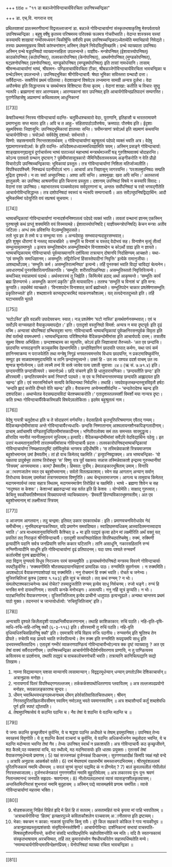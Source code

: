 +++
title = "११ डा बन्नञ्जेगोविन्दाचार्यविरचिता उपनिषच्चन्द्रिका"

+++
डा. एच्.वि. नागराज राव् 

प्रथितयशसां  प्रातःस्मरणीयानां  विद्वत्तल्लाजानां  डा.  बन्नञ्जे 
गोविन्दाचार्याणां संस्कृतभाषाकृतिषु मेरुपर्वतायते उपनिषच्चन्द्रिका । बहुषु 
वर्षेषु कृतस्य परिश्रमस्य परिपक्कं फलमत्र गोचरीभवति। वेदान्त शास्त्रस्य 
यस्यां  कस्यामपि  शाखायां  गम्भीरमध्ययनं  चिकीर्षुभिः  सर्वैरपि  इयम् 
उपनिषच्चन्द्रिकाऽध्येतव्येति ममाभिप्रायो निवेद्यते। तस्याः प्रथममयूखस्य 
विषये कांश्चनांशान् अस्मिन् लेखने निवेदयितुमिच्छामि।
ग्रन्थे व्याख्याता उपनिषदः
अस्मिन्  ग्रन्थे  षडुपनिषदो  व्याख्यानसहिता  उपलभ्यन्ते।  याज्ञीय-
मन्त्रोपनिषत्  (ईशावास्योपनिषत्)  काठकोपनिषत्  (कठोपनिषत्), 
तलवकारोपनिषत्  (केनोपनिषत्),  आथर्वणोपनिषत्  (मुण्डकोपनिषत्), 
षट्प्रश्नोपनिषत् (प्रश्नोपनिषत्), माण्डूकोपनिषत् (मण्डूक्योपनिषत्) इति 
तासां  नामधेयानि।  तासाम्  श्रीमन्मध्वाचार्याणां  भाष्यं,  श्रीवामन- 
पण्डिताचार्यविरचिता टीका, श्रीबन्नञ्जेगोविन्दाचार्यविरचिता भावचन्द्रिका 
च ग्रन्थेऽस्मिन् उपलभ्यन्ते। 
उपनिषद्भूमिका
श्रीगोविन्दाचार्यै: श्रेष्ठा भूमिका सविस्तरा ग्रन्थादौ दत्ता। सर्वैर्वेदान्ता-
सक्तैरियं प्रथमं पठितव्या। वेदशाखानां विषयेऽत्र लभ्यमाना सामग्री अन्यत्र 
दुर्लभा। वेदा अपौरुषेया इति सिद्धान्तस्य च समर्थनमत्र विशिष्टया रीत्या 
कृतम् । वेदानां शाखा: कतीति च विचारः सुष्ठु न्यरूपि। ब्राह्मणानां सार 
आरण्यकम्। आरण्यकानां सार उपनिषत् इति आचार्यगोविन्दप्रतिपादनं 
सम्यगस्ति।  पुराणेतिहासेषु  अप्रामाण्यं  कथितवताम्  आधुनिकानां 

[[73]]

केषाञ्चिन्मतं  निरस्य  गोविन्दाचार्या  वदन्ति-  चतुर्विधाश्चत्वारो  वेदाः, 
पुराणानि, इतिहासौ च भारतरामायणे प्रमाणभूताः सप्त मातरः इति। अपि 
च  त  आहुः-  संहितापाठोऽपौरुषेयः,  क्रमपाठ:  पौरुषेय  इति।  ईदृशाः 
सूक्ष्मविषयाः जिज्ञासुभि: उपनिषद्भूमिकायां ज्ञातव्याः सन्ति। त्रयीमन्त्राणां 
त्रयोऽर्था इति सप्रमाणं कथयन्ति चाचार्यगोविन्दाः।
त्रयोऽर्थाः सर्ववेदेषु दशार्था: सर्वभारते।  
विष्णो: सहस्रनामापि निरन्तरशतार्थकम् ॥ 
गोविन्दाचार्याणां  बहुश्रुतत्वं  पदेपदे  व्यक्तं  भवति  अत्र।  वेदेषु 
गृह्यमाणास्त्रयोऽर्था: के इति वदन्ति-
अधिदैवमधाध्यात्ममधियज्ञमिति त्रयम्। अस्मिन् प्रसङ्गे गोविन्दाचार्या: 
शाङ्खायनगृह्यसूत्रं  दुर्गाचार्यस्य  भाष्यं  पातञ्जलं  महाभाष्यं  मन्त्रार्थमञ्जरीं 
षड् गुरुशिष्यवाक्यं चोदाहरन्ति। कोऽन्य एतावतो ग्रन्थान् दृष्टवान् ?
पूर्वमीमांसासूत्रकारो जैमिनिर्देवतास्वरूपम् अङ्गीकरोति न वेति प्रौढो 
विचारोऽपि उपनिषच्चन्द्रिकाया: भूमिकायां प्रस्तुतः। तत्र गोविन्दाचार्याणां 
निशिता मतिर्जाज्वलीति। विपश्चिदपश्चिमै: निश्चप्रचं पठनीयोऽयं भागः।
आचार्या  अत्र  जिज्ञासून्  जागरयन्ति।  ‘परःशतमुपनिषदः  सम्प्रति 
मुद्रिता दृश्यन्ते। न ताः सर्वा अप्युपनिषदः। अश्वा अपि सन्ति। अश्वमुखा: 
खरा अपि सन्ति।’
अतस्तत्त्वं ज्ञातुकामै: का उपनिषद आश्रयणीया इति चिन्तना प्रस्तुता। 
दशानाम् उपनिषदां विषये न कस्यापि विवाद:। वेदानां रसा उपनिषदः। 
महाभारतस्य पञ्चमवेदस्य सर्वपुराणानां च, अन्ततः सर्वोपनिषदां च रसो 
भगवद्गीतेति आचार्यगोविन्दसिद्धान्तः। तत्र दशोपनिषदां स्वरूपं च न्यरूपि 
सम्यगाचार्यैः। अतः सर्वेऽप्युपनिषद्विद्यार्थिन: आदौ भूमिकामिमां पठेयुरिति 
वयं सप्रश्रयं सूचयाम:।

[[74]]

भाष्यचन्द्रिकायां गोविन्दाचार्याणां नानादर्शननिष्णातत्वं पदेपदे व्यक्तं 
भवति। तावतां ग्रन्थानां ज्ञानम् एकस्मिन् पुरुषायुषे कथं प्राप्तुं शक्यमिति 
वयं विस्मयामहे। ईशावास्योपनिषदि ( याज्ञीयमन्त्रोपनिषदि) केचन मन्त्राः 
अतीव जटिलाः।
अन्धं तमः प्रविशन्ति येऽसम्भूतिमुपासते।  
ततो भूय इव ते तमो य उ सम्भूत्या रताः ॥
अन्यदेवाहुः सम्भवादन्यदाहुरसम्भवात्।  
इति शुश्रुम धीराणां ये नस्तद् व्याचचक्षिरे ॥
सम्भूतिं च विनाशं च यस्तद् वेदोभयं सह। 
विनाशेन मृत्युं तीर्त्वा सम्भूत्यामृतमश्नुते ॥ 
इत्यत्र सम्भूतिशब्देन असम्भूतिशब्देन विनाशशब्देन च कोऽर्थो ग्राह्य 
इति  न  ज्ञायते।  भाष्यचन्द्रिकायाम्  गोविन्दाचार्याः  पूर्वव्याख्यानानि 
दर्शयित्वा तत्रत्यान् दोषानपि निर्दाक्षिण्यम् आचक्षते। यथा-
‘एवं सम्भूतिः समाधिज्ञानम्। असम्भूति: तद्विरोधिनां हिंसास्तेयादीनां 
निवृत्तिः’  इत्येके  रामानुजीयाः।  अशब्दार्थोऽयम्।  ‘सम्भूतिः  कर्म। 
असम्भूतिरात्मनिष्ठा’ इत्यन्ये। तर्हि पुनरुक्तं भवति विद्यां चाविद्यां चेत्यनेन। 
अवधारणार्थं  पुनरुक्तिरित्यगतिकागतिः।  ‘सम्भूति:  शरीरपरिग्रहनिष्ठा। 
असम्भूतिस्ततो निवृत्तिरित्यन्ये। कथञ्चित् स्यान्नामायं पदार्थः। अर्थस्वारस्यं 
तु जिह्नेति। किमित्येवं हठाद् अर्था आकृष्यन्ते।
‘सम्भूतिः कार्यं ब्रह्म हिरण्यगर्भः। असम्भूतिः कारणं प्रकृतिः’ इति 
मायावादिनः। ततश्च ‘सम्भूतिं च विनाशं च’ इति मन्त्र: कुप्यति। तदर्थमेवं 
व्याचक्षते। ‘विनाशपदेन विनाशवत् कार्यं ब्रह्मोच्यते। सम्भूतिपदेन चाकार 
प्रश्लेषेणासम्भूति:  प्रकृतिरुच्यते’  इति।  शब्दशास्त्रे  काप्यदृष्टचरमिदं 
व्याकरणकौशलम्। यत् तत्पदेनातदुच्यते इति। तर्हि घटाभाववति भूतले 

[[75]]

‘घटोऽस्ति’ इति वदन्नपि उपादेयवचन: स्यात्। नञ् प्रश्लेषेण ‘घटो नास्ति’ 
इत्यर्थवर्णनसम्भवात्। एवं च सर्वोऽपि वाग्व्यवहारो वैयाकुल्यमापद्येत।’ 
इति। एतादृशो वस्तुनिष्ठो विमर्श: अन्यत्र न मया दृष्टपूर्वः इति दृढं वच्मि। 
अन्यासां चोपनिषदां ग्रन्थिसदृशा भागा: गोविन्दाचार्यैः भाष्यचन्द्रिकायां 
पूर्वपक्षनिरसनपूर्वकं विवृता इति तेषां वर्तामहे वयमधमर्णाः।
भाष्यचन्द्रिकायाः परिशिष्टमेकं वैदिकछन्दोमीमांसा इति आचार्यपादैः 
दत्तम्। तत्रातीव सूक्ष्मा विषया अभिहिताः। छन्दश्शब्दस्य का व्युत्पत्तिः, 
कोऽयं इति जिज्ञासायां तैरुच्यते-
‘अत एव छन्दांसि। छादयन्ति भगवदङ्गानि कञ्चुकमिव देहभागमिति। 
छन्दोविज्ञानिनं छादयति पापात् कर्मणः, यथा पापं कर्म ज्ञानिनमाक्रम्य न 
पराजयेतेति तथा मन्त्रेषु निगूढं भगवतत्त्वमन्तरेव विधाय छादयन्ति, न 
प्रकटमाविष्कुर्वन्ति,  सम्पुट  इव  साळग्रामसमुदायमिति  च  तानि 
छन्दांस्युच्यन्ते। उक्तं हि -
उत त्वः पश्यन्न ददर्श वाचम् उत त्वः शृण्वन्न शृणोत्येनाम्। 
उतो त्वस्मै तन्वं वि सस्रे जायेव पत्य उशती सुवासाः ॥४॥ 
(ऋ सं. ७.७१.४) इति। 
छन्दयन्तीति  छन्दांसीत्यपरे।  समानोऽर्थः।  छदि  संचरणे  इति  हि 
धातुपारायणिकाः। ‘छन्दयतीति छन्दः’ इति क्षीरस्वामी। छन्दतिरयमर्चन 
कर्मा निघण्टौ पठ्यते। स एव च निर्वचनान्तरमप्याह छन्दयति आह्लादयत 
इति च्छन्दः’ इति। एवं स्वरसनिर्वचने सत्यपि केचिदन्यथा निर्वदन्ति। 
तथाहि। जयदेवकृतच्छन्दस्सूत्रविवृतौ हर्षटः ‘चन्दति ह्लादं करोति दीप्यते 
वेति च्छन्दः’ इति। वैयाकरणा अप्येनमाशीर्वदन्ति – ‘चन्दतेरादेश्च च्छन्द 
इति दशपादिका। अथाप्येतन्न वेदसम्प्रदायविदां चेतश्चमत्करोति।’
एतादृशस्तलस्पर्शी  विमर्शो  मया  नान्यत्र  दृष्टः।  कति  ग्रन्थाः 
गोविन्दाचार्यैरेकैकस्मिन्नपि  विषयेऽवलोकिताः।  इदमेव  बहुश्रुतत्वं  नाम। 

[[76]]

वेदेषु  गायत्री  चतुर्दशधा  इति  च  ते  सोदाहरणं  वर्णयन्ति।  वेदसाहित्ये 
कृतभूरिपरिश्रमाणाम् एवैतद् गम्यम्। 
वैदिकच्छन्दोमीमांसाया अन्ते गोविन्दाचार्यैरभ्यधायि-
छन्दसि निष्णातानाम् आश्वलायनशौनकपिङ्गलादीनाम्।  
प्राचाम् अर्वाचामपि पण्डितयुधिष्ठिरमीमांसकादीनाम्। 
भणितीरालोक्य समं ततः समन्ततः सारमुद्धृत्य।  
क्षीरादिव नवनीतं नवनीतमुपायनं सुधियाम्॥ इत्यादि।
वैदिकच्छन्दोमीमांसां  सर्वेऽपि  वेदविद्यार्थिनः  पठेयुः।  इत  उत्तरं 
मध्वमतानुसारिणी तारतम्यमीमांसाच गोविन्दाचार्यैः प्रदत्तः।
तलवकारोपनिषद्भाष्यचन्द्रिकायां  गोविन्दाचार्याणां  निष्पक्षपातदृष्टिं 
दर्शयितुमेकं भागमत्र उद्दिधीर्षामि।
‘स तस्मिन्नेवाकाशे स्त्रियमाजगाम बहुशोभमानाम् उमां हैमवतीम्। तां 
हो वाच किमेतद् यक्षमिति।’ इत्युपनिषद्वाक्यम्। अत्र भाष्यचन्द्रिका-
‘यो यक्षतया प्रादुर्बभूव ततश्च तिरोबभूव ‘स’ विष्णुः यत्र पूर्वं यक्षरूपः 
सन्नास  तस्मिन्नेवाकाशे  इन्द्रस्य  गुरुस्थानीयां  ‘स्त्रियम्’  आगमयामास। 
काम्? हैमवतीम्। हिमवत: पुत्रीम्। हेमालङ्कारभूषिताम् उमाम्। विनापि 
अाभरणजालेन स्वत एव बहुशोभमानाम्। सर्वतो विततप्रकाशाम्। स्वेन 
सह आगतान् अन्यान् सर्वान् तिरोधाय्य केवलम् उमामेकां तत्रागमयामास 
विष्णुरिति।  अथ  चेन्द्रस्तामाजगाम।  आगत्य  च  तामुवाच  किमेतत् 
मदागमनपर्यन्तं  त्वया  सहात्र  स्थितम्,  मदागमनमात्रेण  तिरोहितं  च 
यक्षमिति। भाष्ये - ब्रह्मणा शिवेन च सह ‘नादृश्यत स केशवः’। केशाभ्यां 
ब्रह्मरुद्राभ्यां सह वर्तत इति हि केशवः । योग्योमेति। साक्षाद् गुरुत्वात्। 
केचित्तु  स्वकीयमतिवैष्णवत्वं  विख्यापयन्तो  व्याचिख्यासन्-  ‘हैमवतीं 
हिरण्यविकारभूषणवतीम्। अत एव बहुशोभमानाम् मां लक्ष्मीरूपां स्त्रियम् 

[[77]]

उ आजगाम आगतवान्। तदु चन्द्रमा: इतिवत् उकार एवकारार्थक : इति। 
प्रमाणवचनविरोधादेव  नेदं  समीचीनम्।  नूनमिदमङ्ग्यकरिष्यत,  यदि 
प्रमाणेन समवदिष्यत। स्वादिष्ठमप्यधिकम् आस्वादितमनास्वादाय भवति।’
अत्र माध्वमतानुयायिभिरपि कैश्चित् उ + मा इति पदद्वयं कृत्वा हठेन 
मां लक्ष्मीरिति अर्थं वक्तुं यत् प्रयतितं तत् निराकृतं श्रीगोविन्दाचार्यैः। 
एतादृशी सत्यनिष्ठापेक्षिता विपश्चिदपश्चिमेषु।
रुक्मं, रुक्मिणी इत्यादीनि पदानि सर्वत्र जनप्रियाणि सन्ति ककार 
घटितानि। तानि असाधूनि, गकारसहितानि रुग्मं रुग्मिणीत्यादीनि साधूनि 
इति गोविन्दाचार्याणां दृढं प्रतिपादनम्।
यदा पश्यः पश्यते रुग्मवर्णं  
कर्तारमीशं पुरुषं ब्रह्मयोनिम्।  
तदा विद्वान् पुण्यपापे विधूय 
निरञ्जनः परमं साम्यमुपैति ॥
इत्याथर्वणोपनिषदो मन्त्रस्य विवरणे गोविन्दाचार्याः स्पष्टीकुर्वन्ति।
‘रुक्मवर्णमिति श्रौतसम्प्रदायानभिज्ञानां प्रामादिकः पाठः। रुग्ममिति 
सुवर्णनाम । न रुक्ममिति। अपशब्दोऽयं वैयाकरणपाशोपज्ञं यद् रुक्ममिति। 
ननु रोचमानं हि रुक्मं भवति। रोचते च जनेभ्यः। युजिरुचितिजां कुश्च 
[दशपा  १.१४३]  इति  सूत्रं  च  संवदते।  तत्  कथं  रुग्मम्  ?  न  भोः। 
समलोष्टाश्मकाञ्चनेभ्यः  कथं  रोचेत?  तस्माद्रुजतीति  रुग्मम्  इत्येव  साधु 
निर्वचनम्। रुजो भङ्गे। रुग्मं हि भनक्ति मनो दायभागिनाम्। सत्यपि कनके 
मनोभङ्गः। असत्यपि। ननु नर्हि सूत्रं कुप्यति। न भोः। पाठभ्रान्तिरियं 
वैयाकरणानाम्। युजिरुजितिजाम् इत्येव प्राचीनो धातुपाठः इत्यभ्यूह्यते। 
अन्यथा  चान्तस्य  प्रथमं  पाठो  युक्तः।  तदनन्तरं  च  जान्तयोर्धात्वो: 
‘रुचियुजितिजाम्’ इति।

[[78]]

अन्यत्रापि  दृश्यते  किलैतादृशी  पाठभ्रान्तिर्वैयाकरणानाम्।  तथाहि 
काशिकाकार: रुचिं पठति। नहि-वृति-वृषि-व्यधि-रुचि-सहि-तनिषु क्कौ 
(६-३-११६)  इति।  क्षीरस्वामी  तु  रुचिं  पठति।  नहि-वृति 
वृधिव्यधिरुचिसहितनिषु क्कौ’ इति। एवमत्रापि रुचिं विहाय रुजिः पठनीयः। 
रुग्मवर्णम् इति श्रुतिश्च तेन प्रीयते। रुचेरपि मक् प्रत्यये भवति रुजेरपीत्यन्ये। 
तेन रुक्म इति रुग्ममिति रूपद्वयमपि साधु इति उभयस्स्वस्तिवादिनः।
एतादृशं  गम्भीरं  व्याकरणपाण्डित्यं  गोविन्दाचार्येभ्योऽन्यत्र  क्क  दृष्टं 
व्याख्यातुः ? अत एव तेषां वाक्यं सर्वैरादरणीयम्।
उपनिषच्चन्द्रिका  आचार्यगोविन्दैर्दर्शनविवरणाय  प्राणायि,  न  तु 
पाण्डित्यस्य कवित्वस्य वा प्रदर्शनाय, तथापि तद्द्वयं च वाचकलोचनगोचरी 
भवति। तत्रत्यानि कानिचित्पद्यानि सद्यो लिखामः। 
1) नाम्ना विद्यामान्यान् यशसा मान्यानपि त्वसामान्यान्। 
विद्वद्वरमूर्धन्यान् धन्यान् प्रणतोऽस्मि देशिकाचार्यान्॥ 
अत्रानुप्रासः मनोज्ञः।
2) नारायणार्यं पितरं विपश्चिद्गणतल्लजम्।
तर्ककर्कशपाथोधितरणाय प्लवायितम् ॥
अत्र तल्लजपदप्रयोगो मनोहरः, रूपकालङ्कारश्च सुन्दरः।
3) धीमन् भवाब्धिभयभङ्गदमध्वनाथम्
धीमन् हरेर्वसतिवासितचित्तधामन्।
श्रीमन् निरस्तदुरिताखिलजीवसीमन्
स्वामिन् नमोऽस्तु भवते पवमानस्वामिन् ॥
अत्र शब्दसौन्दर्यं कर्तुं शब्दशेवधिः पूर्ण इति स्पष्टं द्योतयति।
4) तेषामुपनिषत्सेयं ये कठन्ति पठन्ति च।
नैव तेषां ये शठन्ति ये वठन्ति मठन्ति च ॥

[[79]]

ये जनाः कठन्ति कृच्छ्रजीवनं कुर्वन्ति, ये च श्रद्धया पठन्ति अधीयते च 
तेषाम् इयमुपनिषत्। उपनिषत् तेभ्यः स्वरहस्यं विवृणोति। ये तु शठन्ति 
कैतवं वञ्चनां च कुर्वन्ति, ये वठन्ति अधिकभोजनेन स्थूलोदरा भवन्ति, ये 
च मठन्ति मदोन्मत्ता भवन्ति तेषां नैव। तेभ्यः उपनिषत् स्वार्थं न प्रकाशयति। 
अत्र गोविन्दाचार्यैः कठ कृच्छ्रजीवने, शठ कैतवे,पठ व्यक्तायां वाचि, 
वठ स्थौल्ये,  मठ मदनिवासयोः  इति  धातवः  प्रयुक्ताः।  एतत्सर्वं  तेषां 
वैयाकरणमूर्धन्यत्वे प्रमाणम्। 
5) यक्षं सज्जनपक्षं दुर्जनकक्षं दिधक्षन्तम्।
सुरगणरक्षादीक्षं किमपि त्र्यक्षं महो वन्दे ॥
अत्रापि अनुप्रासः आकर्षको वर्तते।
6) रामं मेघश्यामं राक्षसभीमं 
समस्तजगदभिरामम्। 
श्रीरघुवंशललामं 
पूरितनिजकामं नमामि धीमन्तम् ॥ 
सरलं सुगमं सुन्दरं पद्यमिद कं न प्रीणयेत् ?
7) बालं कुवलयलीलं 
गोपीलोलं निरस्तभवजालम्।
दुर्जनभर्जनकालं गुणगणशीलं 
नमामि मुहुरतिवेलम् ॥
अत्र  लकारस्य  पुनः  पुनः  श्रवणं  नितान्तमानन्दं  जनयति  सहृदय- 
श्रवणानाम्। 
8) नीलोत्पलदलभासं व्यासं व्यासङ्गशीलकृतवासम्।
अन्तस्तिमिरनिरासं शुभनासं नमामि मृदुहासम् ॥
अस्मिन् पद्ये व्यासमहर्षये प्रणामः समर्पितः। व्यासे गोविन्दाचार्याणां 
महत्तमा भक्तिः।

[[80]]

9) षोडशकलासु निहितं 
पिहितं हृदि मे हितं हि तं सततम्। 
असतामहितं याचे 
कृपया मां पाहि भवपतितम् ॥
‘अत्राचार्यगोविन्दा  ‘हितम्’  इत्यक्षरपुञ्जे  कविताकौशलेन  पञ्चवारम् 
अानीतवन्त इति द्रष्टव्यम्।
10) भेका: क्कचन न काका:
नाकाशं पूरयन्ति किमु रावैः। 
दूरे किल सहकारे 
कोकिल रे गाय नायकीभूय ॥ 
अत्रानुप्रासप्रस्तुतप्रशंसयोः  संसृष्टिर्मनस्तोषिणी।  आचार्यगोविन्दा: 
दार्शनिकानां  सभायां  वाचस्पति-  मिश्रसदृशैरुपनीयन्ते,  कवीनां  संसदि 
भारविप्रभृतिभिः  सहोपविशन्तीति  मम  मतिः।  यदि  तैः  स्वतन्त्रकाव्यं 
संस्कृतभाषायाम्  अरचयिष्यत,  तर्हि  तत्  कुमारसंभवेन  नैषधीयचरितेन 
सहास्पर्धिष्यतेति मन्ये।
‘नमाम्याचार्यगोविन्दमरविन्देक्षणप्रियम्। 
येनोपनिषदां व्याख्या रचिता भावचन्द्रिका ॥
****

[[81]]
